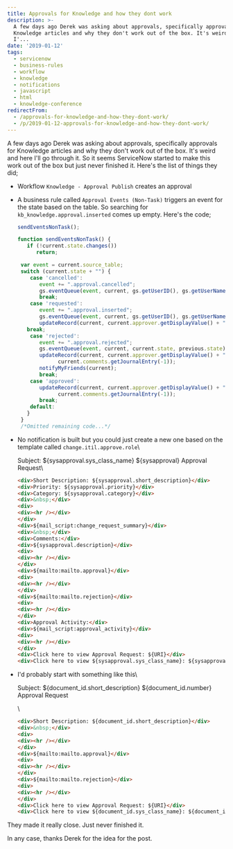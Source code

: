 ```yaml
---
title: Approvals for Knowledge and how they dont work
description: >-
  A few days ago Derek was asking about approvals, specifically approvals for
  Knowledge articles and why they don't work out of the box. It's weird and here
  I'...
date: '2019-01-12'
tags:
  - servicenow
  - business-rules
  - workflow
  - knowledge
  - notifications
  - javascript
  - html
  - knowledge-conference
redirectFrom:
  - /approvals-for-knowledge-and-how-they-dont-work/
  - /p/2019-01-12-approvals-for-knowledge-and-how-they-dont-work/
---
```


<!--StartFragment-->

A few days ago Derek was asking about approvals, specifically approvals for Knowledge articles and why they don't work out of the box. It's weird and here I'll go through it. So it seems ServiceNow started to make this work out of the box but just never finished it. Here's the list of things they did;

* Workflow `Knowledge - Approval Publish` creates an approval
* A business rule called `Approval Events (Non-Task)` triggers an event for the state based on the table. So searching for `kb_knowledge.approval.inserted` comes up empty. Here's the code;

  ```javascript
  sendEventsNonTask();

  function sendEventsNonTask() {
     if (!current.state.changes()) 
        return;

   var event = current.source_table;
   switch (current.state + "") {    
      case 'cancelled':
         event += ".approval.cancelled";
         gs.eventQueue(event, current, gs.getUserID(), gs.getUserName());
         break;
      case 'requested':
         event += ".approval.inserted";
         gs.eventQueue(event, current, gs.getUserID(), gs.getUserName());
         updateRecord(current, current.approver.getDisplayValue() + " requested to approve task");
     break;
      case 'rejected':
         event += ".approval.rejected";
         gs.eventQueue(event, current, current.state, previous.state);
         updateRecord(current, current.approver.getDisplayValue() + " rejected the task.", 
               current.comments.getJournalEntry(-1));
         notifyMyFriends(current);
         break;
      case 'approved':
         updateRecord(current, current.approver.getDisplayValue() + " approved the task.", 
               current.comments.getJournalEntry(-1));
         break;
      default: 
     }       
   }
   /*Omitted remaining code...*/
  ```
* No notification is built but you could just create a new one based on the template called `change.itil.approve.role`\

  Subject: ${sysapproval.sys_class_name} ${sysapproval} Approval Request\
  <!--StartFragment-->

  ```html
  <div>Short Description: ${sysapproval.short_description}</div>
  <div>Priority: ${sysapproval.priority}</div>
  <div>Category: ${sysapproval.category}</div>
  <div>&nbsp;</div>
  <div>
  <div><hr /></div>
  </div>
  <div>${mail_script:change_request_summary}</div>
  <div>&nbsp;</div>
  <div>Comments:</div>
  <div>${sysapproval.description}</div>
  <div>
  <div><hr /></div>
  </div>
  <div>${mailto:mailto.approval}</div>
  <div>
  <div><hr /></div>
  </div>
  <div>${mailto:mailto.rejection}</div>
  <div>
  <div><hr /></div>
  </div>
  <div>Approval Activity:</div>
  <div>${mail_script:approval_activity}</div>
  <div>
  <div><hr /></div>
  </div>
  <div>Click here to view Approval Request: ${URI}</div>
  <div>Click here to view ${sysapproval.sys_class_name}: ${sysapproval.URI}</div>
  ```
* I'd probably start with something like this\
  <!--StartFragment-->

  Subject: ${document_id.short_description} ${document_id.number} Approval Request

  <!--EndFragment-->\
  <!--StartFragment-->

  ```html
  <div>Short Description: ${document_id.short_description}</div>
  <div>&nbsp;</div>
  <div>
  <div><hr /></div>
  </div>
  <div>${mailto:mailto.approval}</div>
  <div>
  <div><hr /></div>
  </div>
  <div>${mailto:mailto.rejection}</div>
  <div>
  <div><hr /></div>
  </div>
  <div>Click here to view Approval Request: ${URI}</div>
  <div>Click here to view ${document_id.sys_class_name}: ${document_id.URI}</div>
  ```

  <!--EndFragment-->

<!--StartFragment-->

They made it really close. Just never finished it.

In any case, thanks Derek for the idea for the post.



<!--EndFragment-->